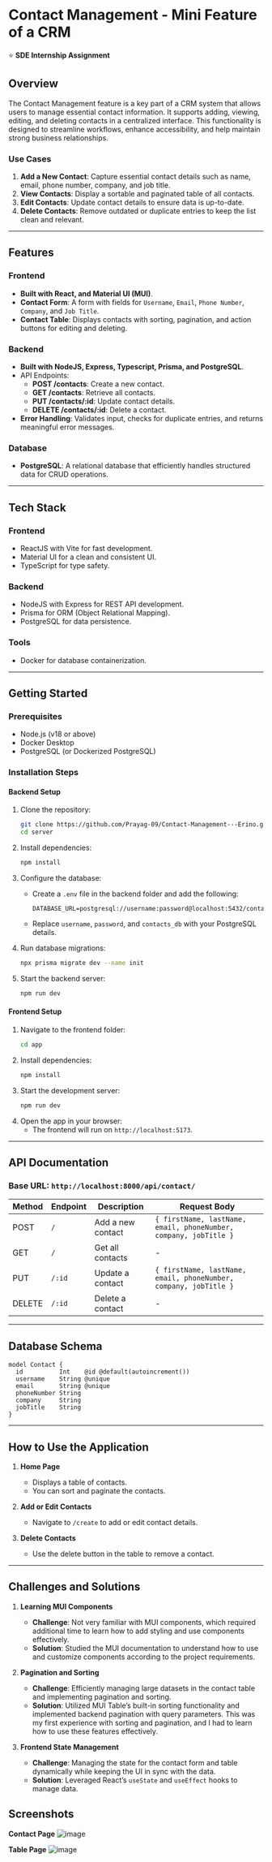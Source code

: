 # Contact Management - Mini Feature of a CRM

⭐ **SDE Internship Assignment**

## Overview

The Contact Management feature is a key part of a CRM system that allows users to manage essential contact information. It supports adding, viewing, editing, and deleting contacts in a centralized interface. This functionality is designed to streamline workflows, enhance accessibility, and help maintain strong business relationships.

### Use Cases

1. **Add a New Contact**: Capture essential contact details such as name, email, phone number, company, and job title.
2. **View Contacts**: Display a sortable and paginated table of all contacts.
3. **Edit Contacts**: Update contact details to ensure data is up-to-date.
4. **Delete Contacts**: Remove outdated or duplicate entries to keep the list clean and relevant.

---

## Features

### Frontend

- **Built with React, and Material UI (MUI)**.
- **Contact Form**: A form with fields for `Username`, `Email`, `Phone Number`, `Company`, and `Job Title`.
- **Contact Table**: Displays contacts with sorting, pagination, and action buttons for editing and deleting.

### Backend

- **Built with NodeJS, Express, Typescript, Prisma, and PostgreSQL**.
- API Endpoints:
  - **POST /contacts**: Create a new contact.
  - **GET /contacts**: Retrieve all contacts.
  - **PUT /contacts/:id**: Update contact details.
  - **DELETE /contacts/:id**: Delete a contact.
- **Error Handling**: Validates input, checks for duplicate entries, and returns meaningful error messages.

### Database

- **PostgreSQL**: A relational database that efficiently handles structured data for CRUD operations.

---

## Tech Stack

### Frontend

- ReactJS with Vite for fast development.
- Material UI for a clean and consistent UI.
- TypeScript for type safety.

### Backend

- NodeJS with Express for REST API development.
- Prisma for ORM (Object Relational Mapping).
- PostgreSQL for data persistence.

### Tools

- Docker for database containerization.

---

## Getting Started

### Prerequisites

- Node.js (v18 or above)
- Docker Desktop
- PostgreSQL (or Dockerized PostgreSQL)

### Installation Steps

#### Backend Setup

1. Clone the repository:
   ```bash
   git clone https://github.com/Prayag-09/Contact-Management---Erino.git
   cd server
   ```
2. Install dependencies:
   ```bash
   npm install
   ```
3. Configure the database:

   - Create a `.env` file in the backend folder and add the following:
     ```env
     DATABASE_URL=postgresql://username:password@localhost:5432/contacts_db
     ```
   - Replace `username`, `password`, and `contacts_db` with your PostgreSQL details.

4. Run database migrations:
   ```bash
   npx prisma migrate dev --name init
   ```
5. Start the backend server:
   ```bash
   npm run dev
   ```

#### Frontend Setup

1. Navigate to the frontend folder:
   ```bash
   cd app
   ```
2. Install dependencies:
   ```bash
   npm install
   ```
3. Start the development server:
   ```bash
   npm run dev
   ```
4. Open the app in your browser:
   - The frontend will run on `http://localhost:5173`.

---

## API Documentation

### Base URL: `http://localhost:8000/api/contact/`

| Method | Endpoint | Description       | Request Body                                                     |
| ------ | -------- | ----------------- | ---------------------------------------------------------------- |
| POST   | `/`      | Add a new contact | `{ firstName, lastName, email, phoneNumber, company, jobTitle }` |
| GET    | `/`      | Get all contacts  | -                                                                |
| PUT    | `/:id`   | Update a contact  | `{ firstName, lastName, email, phoneNumber, company, jobTitle }` |
| DELETE | `/:id`   | Delete a contact  | -                                                                |

---

## Database Schema

```prisma
model Contact {
  id          Int    @id @default(autoincrement())
  username    String @unique
  email       String @unique
  phoneNumber String
  company     String
  jobTitle    String
}
```

---

## How to Use the Application

1. **Home Page**

   - Displays a table of contacts.
   - You can sort and paginate the contacts.

2. **Add or Edit Contacts**

   - Navigate to `/create` to add or edit contact details.

3. **Delete Contacts**
   - Use the delete button in the table to remove a contact.

---

## Challenges and Solutions

1. **Learning MUI Components**

   - **Challenge**: Not very familiar with MUI components, which required additional time to learn how to add styling and use components effectively.
   - **Solution**: Studied the MUI documentation to understand how to use and customize components according to the project requirements.

2. **Pagination and Sorting**

   - **Challenge**: Efficiently managing large datasets in the contact table and implementing pagination and sorting.
   - **Solution**: Utilized MUI Table’s built-in sorting functionality and implemented backend pagination with query parameters. This was my first experience with sorting and pagination, and I had to learn how to use these features effectively.

3. **Frontend State Management**
   - **Challenge**: Managing the state for the contact form and table dynamically while keeping the UI in sync with the data.
   - **Solution**: Leveraged React’s `useState` and `useEffect` hooks to manage data.

## Screenshots
**Contact Page**
![image](https://github.com/user-attachments/assets/dae49a6f-911b-41e3-8b46-c823f41142ca)

**Table Page**
![image](https://github.com/user-attachments/assets/750ef722-27c8-4487-9bda-4700a8a77d8c)
